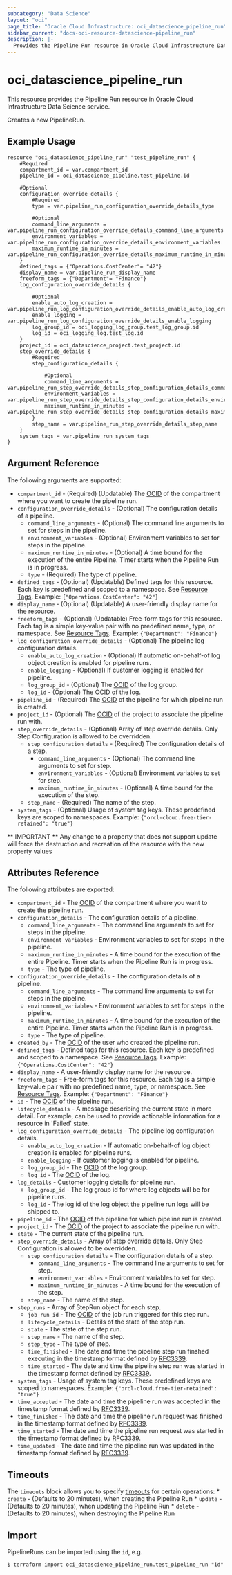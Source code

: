 ```yaml
---
subcategory: "Data Science"
layout: "oci"
page_title: "Oracle Cloud Infrastructure: oci_datascience_pipeline_run"
sidebar_current: "docs-oci-resource-datascience-pipeline_run"
description: |-
  Provides the Pipeline Run resource in Oracle Cloud Infrastructure Data Science service
---
```


# oci_datascience_pipeline_run
This resource provides the Pipeline Run resource in Oracle Cloud Infrastructure Data Science service.

Creates a new PipelineRun.


## Example Usage

```hcl
resource "oci_datascience_pipeline_run" "test_pipeline_run" {
	#Required
	compartment_id = var.compartment_id
	pipeline_id = oci_datascience_pipeline.test_pipeline.id

	#Optional
	configuration_override_details {
		#Required
		type = var.pipeline_run_configuration_override_details_type

		#Optional
		command_line_arguments = var.pipeline_run_configuration_override_details_command_line_arguments
		environment_variables = var.pipeline_run_configuration_override_details_environment_variables
		maximum_runtime_in_minutes = var.pipeline_run_configuration_override_details_maximum_runtime_in_minutes
	}
	defined_tags = {"Operations.CostCenter"= "42"}
	display_name = var.pipeline_run_display_name
	freeform_tags = {"Department"= "Finance"}
	log_configuration_override_details {

		#Optional
		enable_auto_log_creation = var.pipeline_run_log_configuration_override_details_enable_auto_log_creation
		enable_logging = var.pipeline_run_log_configuration_override_details_enable_logging
		log_group_id = oci_logging_log_group.test_log_group.id
		log_id = oci_logging_log.test_log.id
	}
	project_id = oci_datascience_project.test_project.id
	step_override_details {
		#Required
		step_configuration_details {

			#Optional
			command_line_arguments = var.pipeline_run_step_override_details_step_configuration_details_command_line_arguments
			environment_variables = var.pipeline_run_step_override_details_step_configuration_details_environment_variables
			maximum_runtime_in_minutes = var.pipeline_run_step_override_details_step_configuration_details_maximum_runtime_in_minutes
		}
		step_name = var.pipeline_run_step_override_details_step_name
	}
	system_tags = var.pipeline_run_system_tags
}
```

## Argument Reference

The following arguments are supported:

* `compartment_id` - (Required) (Updatable) The [OCID](https://docs.cloud.oracle.com/iaas/Content/General/Concepts/identifiers.htm) of the compartment where you want to create the pipeline run.
* `configuration_override_details` - (Optional) The configuration details of a pipeline.
	* `command_line_arguments` - (Optional) The command line arguments to set for steps in the pipeline. 
	* `environment_variables` - (Optional) Environment variables to set for steps in the pipeline.
	* `maximum_runtime_in_minutes` - (Optional) A time bound for the execution of the entire Pipeline. Timer starts when the Pipeline Run is in progress.
	* `type` - (Required) The type of pipeline.
* `defined_tags` - (Optional) (Updatable) Defined tags for this resource. Each key is predefined and scoped to a namespace. See [Resource Tags](https://docs.cloud.oracle.com/iaas/Content/General/Concepts/resourcetags.htm). Example: `{"Operations.CostCenter": "42"}` 
* `display_name` - (Optional) (Updatable) A user-friendly display name for the resource.
* `freeform_tags` - (Optional) (Updatable) Free-form tags for this resource. Each tag is a simple key-value pair with no predefined name, type, or namespace. See [Resource Tags](https://docs.cloud.oracle.com/iaas/Content/General/Concepts/resourcetags.htm). Example: `{"Department": "Finance"}` 
* `log_configuration_override_details` - (Optional) The pipeline log configuration details.
	* `enable_auto_log_creation` - (Optional) If automatic on-behalf-of log object creation is enabled for pipeline runs.
	* `enable_logging` - (Optional) If customer logging is enabled for pipeline.
	* `log_group_id` - (Optional) The [OCID](https://docs.cloud.oracle.com/iaas/Content/General/Concepts/identifiers.htm) of the log group.
	* `log_id` - (Optional) The [OCID](https://docs.cloud.oracle.com/iaas/Content/General/Concepts/identifiers.htm) of the log.
* `pipeline_id` - (Required) The [OCID](https://docs.cloud.oracle.com/iaas/Content/General/Concepts/identifiers.htm) of the pipeline for which pipeline run is created.
* `project_id` - (Optional) The [OCID](https://docs.cloud.oracle.com/iaas/Content/General/Concepts/identifiers.htm) of the project to associate the pipeline run with.
* `step_override_details` - (Optional) Array of step override details. Only Step Configuration is allowed to be overridden.
	* `step_configuration_details` - (Required) The configuration details of a step.
		* `command_line_arguments` - (Optional) The command line arguments to set for step.
		* `environment_variables` - (Optional) Environment variables to set for step.
		* `maximum_runtime_in_minutes` - (Optional) A time bound for the execution of the step.
	* `step_name` - (Required) The name of the step.
* `system_tags` - (Optional) Usage of system tag keys. These predefined keys are scoped to namespaces. Example: `{"orcl-cloud.free-tier-retained": "true"}` 


** IMPORTANT **
Any change to a property that does not support update will force the destruction and recreation of the resource with the new property values

## Attributes Reference

The following attributes are exported:

* `compartment_id` - The [OCID](https://docs.cloud.oracle.com/iaas/Content/General/Concepts/identifiers.htm) of the compartment where you want to create the pipeline run.
* `configuration_details` - The configuration details of a pipeline.
	* `command_line_arguments` - The command line arguments to set for steps in the pipeline. 
	* `environment_variables` - Environment variables to set for steps in the pipeline.
	* `maximum_runtime_in_minutes` - A time bound for the execution of the entire Pipeline. Timer starts when the Pipeline Run is in progress.
	* `type` - The type of pipeline.
* `configuration_override_details` - The configuration details of a pipeline.
	* `command_line_arguments` - The command line arguments to set for steps in the pipeline. 
	* `environment_variables` - Environment variables to set for steps in the pipeline.
	* `maximum_runtime_in_minutes` - A time bound for the execution of the entire Pipeline. Timer starts when the Pipeline Run is in progress.
	* `type` - The type of pipeline.
* `created_by` - The [OCID](https://docs.cloud.oracle.com/iaas/Content/General/Concepts/identifiers.htm) of the user who created the pipeline run.
* `defined_tags` - Defined tags for this resource. Each key is predefined and scoped to a namespace. See [Resource Tags](https://docs.cloud.oracle.com/iaas/Content/General/Concepts/resourcetags.htm). Example: `{"Operations.CostCenter": "42"}` 
* `display_name` - A user-friendly display name for the resource.
* `freeform_tags` - Free-form tags for this resource. Each tag is a simple key-value pair with no predefined name, type, or namespace. See [Resource Tags](https://docs.cloud.oracle.com/iaas/Content/General/Concepts/resourcetags.htm). Example: `{"Department": "Finance"}` 
* `id` - The [OCID](https://docs.cloud.oracle.com/iaas/Content/General/Concepts/identifiers.htm) of the pipeline run.
* `lifecycle_details` - A message describing the current state in more detail. For example, can be used to provide actionable information for a resource in 'Failed' state.
* `log_configuration_override_details` - The pipeline log configuration details.
	* `enable_auto_log_creation` - If automatic on-behalf-of log object creation is enabled for pipeline runs.
	* `enable_logging` - If customer logging is enabled for pipeline.
	* `log_group_id` - The [OCID](https://docs.cloud.oracle.com/iaas/Content/General/Concepts/identifiers.htm) of the log group.
	* `log_id` - The [OCID](https://docs.cloud.oracle.com/iaas/Content/General/Concepts/identifiers.htm) of the log.
* `log_details` - Customer logging details for pipeline run.
	* `log_group_id` - The log group id for where log objects will be for pipeline runs.
	* `log_id` - The log id of the log object the pipeline run logs will be shipped to.
* `pipeline_id` - The [OCID](https://docs.cloud.oracle.com/iaas/Content/General/Concepts/identifiers.htm) of the pipeline for which pipeline run is created.
* `project_id` - The [OCID](https://docs.cloud.oracle.com/iaas/Content/General/Concepts/identifiers.htm) of the project to associate the pipeline run with.
* `state` - The current state of the pipeline run.
* `step_override_details` - Array of step override details. Only Step Configuration is allowed to be overridden.
	* `step_configuration_details` - The configuration details of a step.
		* `command_line_arguments` - The command line arguments to set for step.
		* `environment_variables` - Environment variables to set for step.
		* `maximum_runtime_in_minutes` - A time bound for the execution of the step.
	* `step_name` - The name of the step.
* `step_runs` - Array of StepRun object for each step.
	* `job_run_id` - The [OCID](https://docs.cloud.oracle.com/iaas/Content/General/Concepts/identifiers.htm) of the job run triggered for this step run.
	* `lifecycle_details` - Details of the state of the step run.
	* `state` - The state of the step run.
	* `step_name` - The name of the step.
	* `step_type` - The type of step.
	* `time_finished` - The date and time the pipeline step run finshed executing in the timestamp format defined by [RFC3339](https://tools.ietf.org/html/rfc3339).
	* `time_started` - The date and time the pipeline step run was started in the timestamp format defined by [RFC3339](https://tools.ietf.org/html/rfc3339).
* `system_tags` - Usage of system tag keys. These predefined keys are scoped to namespaces. Example: `{"orcl-cloud.free-tier-retained": "true"}` 
* `time_accepted` - The date and time the pipeline run was accepted in the timestamp format defined by [RFC3339](https://tools.ietf.org/html/rfc3339).
* `time_finished` - The date and time the pipeline run request was finished in the timestamp format defined by [RFC3339](https://tools.ietf.org/html/rfc3339).
* `time_started` - The date and time the pipeline run request was started in the timestamp format defined by [RFC3339](https://tools.ietf.org/html/rfc3339).
* `time_updated` - The date and time the pipeline run was updated in the timestamp format defined by [RFC3339](https://tools.ietf.org/html/rfc3339).

## Timeouts

The `timeouts` block allows you to specify [timeouts](https://registry.terraform.io/providers/oracle/oci/latest/docs/guides/changing_timeouts) for certain operations:
	* `create` - (Defaults to 20 minutes), when creating the Pipeline Run
	* `update` - (Defaults to 20 minutes), when updating the Pipeline Run
	* `delete` - (Defaults to 20 minutes), when destroying the Pipeline Run


## Import

PipelineRuns can be imported using the `id`, e.g.

```
$ terraform import oci_datascience_pipeline_run.test_pipeline_run "id"
```

